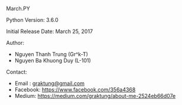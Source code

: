 March.PY

Python Version: 3.6.0

Initial Release Date: March 25, 2017

Author: 
+ Nguyen Thanh Trung (Gr^k-T)
+ Nguyen Ba Khuong Duy (L-101)

Contact:
+ Email   : graktung@gmail.com
+ Facebook: https://www.facebook.com/356a4368
+ Medium: https://medium.com/graktung/about-me-2524eb66d07e
